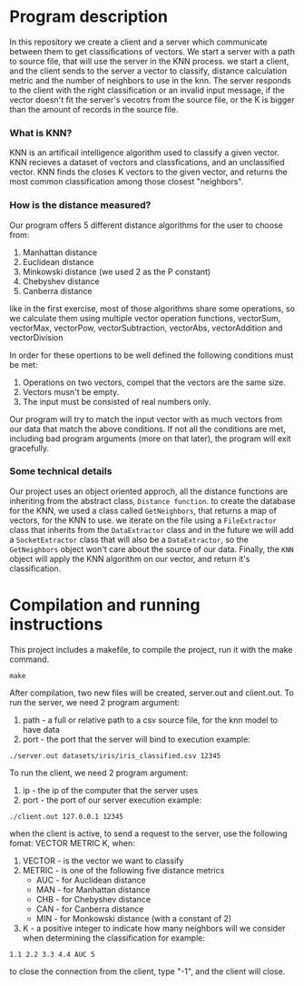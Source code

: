 
# **Program description**

In this repository we create a client and a server which communicate between them to get classifications of vectors. We start a server with a path to source file, that will use the server in the KNN process. we start a client, and the client sends to the server a vector to classify, distance calculation metric and the number of neighbors to use in the knn. The server responds to the client with the right classification or an invalid input message, if the vector doesn't fit the server's vecotrs from the source file, or the K is bigger than the amount of records in the source file.

### What is KNN?
KNN is an artificail intelligence algorithm used to classify a given vector.
KNN recieves a dataset of vectors and classfications, and an unclassified vector.
KNN finds the closes K vectors to the given vector, and returns the most common classification among those closest "neighbors".

### How is the distance measured?

Our program offers 5 different distance algorithms for the user to choose from:
1. Manhattan distance
2. Euclidean distance
3. Minkowski distance (we used 2 as the P constant)
4. Chebyshev distance
5. Canberra distance

like in the first exercise, most of those algorithms share some operations, so we calculate them using multiple vector operation functions, vectorSum, vectorMax, vectorPow, vectorSubtraction, vectorAbs, vectorAddition and vectorDivision

In order for these opertions to be well defined the following conditions must be met:
1. Operations on two vectors, compel that the vectors are the same size.
2. Vectors musn't be empty.
3. The input must be consisted of real numbers only.

Our program will try to match the input vector with as much vectors from our data that match the above conditions. If not all the conditions are met, including bad program arguments (more on that later), the program will exit gracefully.

### Some technical details

Our project uses an object oriented approch, all the distance functions are inheriting from the abstract class, `Distance function`. to create the database for the KNN, we used a class called `GetNeighbors`, that returns a map of vectors, for the KNN to use. we iterate on the file using a `FileExtractor` class that inherits from the `DataExtractor` class and in the future we will add a `SocketExtractor` class that will also be a `DataExtractor`, so the `GetNeighbors` object won't care about the source of our data.
Finally, the `KNN` object will apply the KNN algorithm on our vector, and return it's classification.

# **Compilation and running instructions**

This project includes a makefile, to compile the project, run it with the make command.
```
make
```
After compilation, two new files will be created, server.out and client.out.
To run the server, we need 2 program argument:
1. path - a full or relative path to a csv source file, for the knn model to have data
2. port - the port that the server will bind to
execution example:
```
./server.out datasets/iris/iris_classified.csv 12345
```
To run the client, we need 2 program argument:
1. ip - the ip of the computer that the server uses
2. port - the port of our server
execution example:
```
./client.out 127.0.0.1 12345
```
when the client is active, to send a request to the server, use the following fomat: VECTOR METRIC K, when:
1. VECTOR - is the vector we want to classify
2. METRIC - is one of the following five distance metrics
	- AUC - for Auclidean distance
	- MAN - for Manhattan distance
	- CHB - for Chebyshev distance
	- CAN - for Canberra distance
	- MIN - for Monkowski distance (with a constant of 2)
3. K - a positive integer to indicate how many neighbors will we consider when determining the classification
for example:
```
1.1 2.2 3.3 4.4 AUC 5
```
to close the connection from the client, type "-1", and the client will close.
